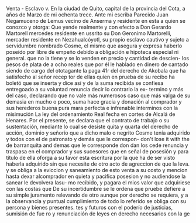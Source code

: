 Venta - Esclavo
v. En la ciudad de Quito, capital de la provincia del Cota, a
años de Marzo de mi ochenta trece. Ante mi escriba
Parecido Juan Negamuceno de Lemus vecino de Anserma y residente en esta a quien se conozco y otorga: Que yende realmente y con efecto a Don Gerardo Martorell mercedes residente en ussrito su
Don Geronimo Martorelli, mercader residente en Nezahualcóyotl, su propio esclavo cautivo y sujeto a servidumbre nombrado Cosme, el mismo que asegura y expresa haberlo poseído por libre de empeño debido a obligación e hipoteca especial ni general.
que no la tiene y se lo venden en precio y cantidad de descien-
los pesos de plata de a ocho reales que por él le hablado
en dinero de cantado siendo de cargo del ototagante la paga
41r del derecho de Akobala que ha satisfecho al señor recep
tor de ellas quien en prueba de su recibo ha boletó que se inserta y dice así y de la suma recibida se confiesa entregoado a su voluntad renuncia decir lo contrario la ex-
termino y más del caso, declarando que no vale más numerosos
caso que más valga de su demasia en mucho o poco, suma hace
gracia y donación al comprador y sus herederos buena pura
mara perfecta e infrenable interminos con la misimución
La ley del ordenamiento Real fecha en cortes de Alcalá de Henares.
Por el presente, se declara que el contrato de trabajo o su sustentación, mediante lo cual se desiste quita y quarta del derecho de acción, dominio y señorío que a dicho malo o negrito Cosme tenía adquirido y todos con el de patronato y demás que le correspon-
don't lose it with the de barranquita and demas que le corresponde don dan los cede renuncia y traspasa en el comprador y sus sucesores que en señal de posesión y para título de ella oforga a su favor esta escritura por la que ha de ser visto haberla adquirido sin que necesite de otro acto de agreccion de que
la leva. y se obliga a la eviccion y saneamiento de esto venta a su costo y mencion hasta dexar alcomprador en quieta y pacifica posesion y no audiendose la sanear le devolvera lasu- mo recibido, y pagara el mios valor que adquiriese con las costas que
De su incertidumbre se le ordena que pruebe defiere a su simple juramento relevando de otro aunque por derecho se requiera, y a la observancia y puntual cumplimiento de todo lo referido se obliga con su persona y bienes presentes.
tes y futuros con el poderío de justicias, sumisión de fue ro y renunciación de leyes en derecho necesarios con la ge